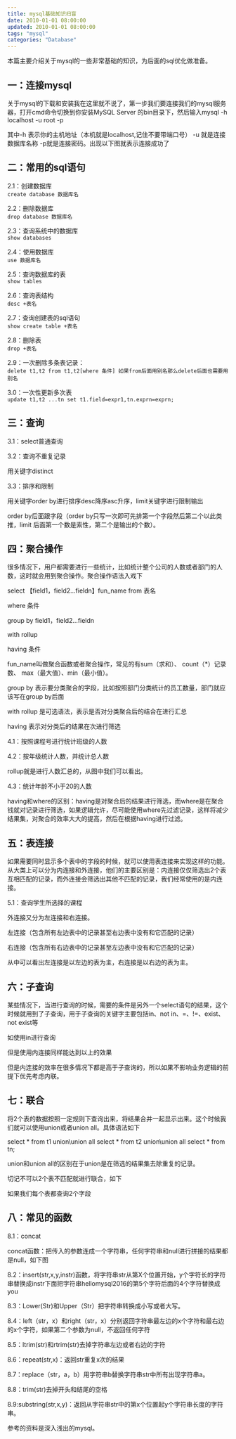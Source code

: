 ```yaml
---
title: mysql基础知识扫盲
date: 2010-01-01 08:00:00
updated: 2010-01-01 08:00:00
tags: "mysql"
categories: "Database"
---
```


本篇主要介绍关于mysql的一些非常基础的知识，为后面的sql优化做准备。

<!-- more -->

## 一：连接mysql

关于mysql的下载和安装我在这里就不说了，第一步我们要连接我们的mysql服务器，打开cmd命令切换到你安装MySQL Server 的bin目录下，然后输入mysql -h localhost -u root -p

其中-h 表示你的主机地址（本机就是localhost,记住不要带端口号） -u 就是连接数据库名称 -p就是连接密码。出现以下图就表示连接成功了

## 二：常用的sql语句

2.1：创建数据库  
`create database 数据库名`

2.2：删除数据库  
`drop database 数据库名`

2.3：查询系统中的数据库  
`show databases`

2.4：使用数据库  
`use 数据库名`

2.5：查询数据库的表  
`show tables`

2.6：查询表结构  
`desc +表名`

2.7：查询创建表的sql语句  
`show create table +表名`

2.8：删除表  
`drop +表名`

2.9：一次删除多条表记录：  
`delete t1,t2 from t1,t2[where 条件] 如果from后面用别名那么delete后面也需要用别名`

3.0：一次性更新多次表  
`update t1,t2 ...tn set t1.field=expr1,tn.exprn=exprn;`

## 三：查询

3.1：select普通查询

3.2：查询不重复记录

用关键字distinct

3.3：排序和限制

用关键字order by进行排序desc降序asc升序，limit关键字进行限制输出

order by后面跟字段（order by只写一次即可先排第一个字段然后第二个以此类推，limit 后面第一个数是索性，第二个是输出的个数）。

## 四：聚合操作

很多情况下，用户都需要进行一些统计，比如统计整个公司的人数或者部门的人数，这时就会用到聚合操作。聚合操作语法入戏下

select 【field1，field2...fieldn】fun_name from 表名

where 条件

group by field1，field2...fieldn

with rollup

having 条件

fun_name叫做聚合函数或者聚合操作，常见的有sum（求和）、 count（*）记录数、 max（最大值）、min（最小值）。

group by 表示要分类聚合的字段，比如按照部门分类统计的员工数量，部门就应该写在group by后面

with rollup 是可选语法，表示是否对分类聚合后的结合在进行汇总

having 表示对分类后的结果在次进行筛选

4.1：按照课程号进行统计班级的人数

4.2：按年级统计人数，并统计总人数

rollup就是进行人数汇总的，从图中我们可以看出。

4.3：统计年龄不小于20的人数

having和where的区别：having是对聚合后的结果进行筛选，而where是在聚合钱就对记录进行筛选，如果逻辑允许，尽可能使用where先过滤记录，这样将减少结果集，对聚合的效率大大的提高，然后在根据having进行过滤。

## 五：表连接

如果需要同时显示多个表中的字段的时候，就可以使用表连接来实现这样的功能。从大类上可以分为内连接和外连接，他们的主要区别是：内连接仅仅筛选出2个表互相匹配的记录，而外连接会筛选出其他不匹配的记录，我们经常使用的是内连接。

5.1：查询学生所选择的课程

外连接又分为左连接和右连接。

左连接（包含所有左边表中的记录甚至右边表中没有和它匹配的记录）

右连接（包含所有右边表中的记录甚至左边表中没有和它匹配的记录）

从中可以看出左连接是以左边的表为主，右连接是以右边的表为主。

## 六：子查询

某些情况下，当进行查询的时候，需要的条件是另外一个select语句的结果，这个时候就用到了子查询，用于子查询的关键字主要包括in、not in、=、!=、exist、not exist等

如使用in进行查询

但是使用内连接同样能达到以上的效果

但是内连接的效率在很多情况下都是高于子查询的，所以如果不影响业务逻辑的前提下优先考虑内联。

## 七：联合

将2个表的数据按照一定规则下查询出来，将结果合并一起显示出来。这个时候我们就可以使用union或者union all。具体语法如下

select * from t1 union\union all select * from t2 union\union all select * from tn;

union和union all的区别在于union是在筛选的结果集去除重复的记录。

切记不可以2个表不匹配就进行联合，如下

如果我们每个表都查询2个字段

## 八：常见的函数

8.1：concat

concat函数：把传入的参数连成一个字符串，任何字符串和null进行拼接的结果都是null，如下图

8.2：insert(str,x,y,instr)函数，将字符串str从第X个位置开始，y个字符长的字符串替换成instr下面把字符串hellomysql2016的第5个字符后面的4个字符替换成you

8.3：Lower(Str)和Upper（Str）把字符串转换成小写或者大写。

8.4：left（str，x）和right（str，x）分别返回字符串最左边的x个字符和最右边的x个字符，如果第二个参数为null，不返回任何字符

8.5：ltrim(str)和rtrim(str)去掉字符串左边或者右边的字符

8.6：repeat(str,x)：返回str重复x次的结果

8.7：replace（str，a，b）用字符串b替换字符串str中所有出现字符串a。

8.8：trim(str)去掉开头和结尾的空格

8.9:substring(str,x,y)：返回从字符串str中的第x个位置起y个字符串长度的字符串。

参考的资料是深入浅出的mysql。
